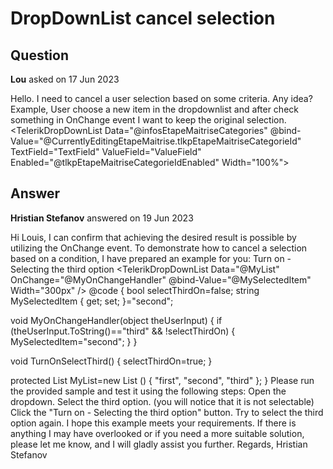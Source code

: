 # DropDownList cancel selection

## Question

**Lou** asked on 17 Jun 2023

Hello. I need to cancel a user selection based on some criteria. Any idea? Example, User choose a new item in the dropdownlist and after check something in OnChange event I want to keep the original selection. <TelerikDropDownList Data="@infosEtapeMaitriseCategories" @bind-Value="@CurrentlyEditingEtapeMaitrise.tlkpEtapeMaitriseCategorieId" TextField="TextField" ValueField="ValueField" Enabled="@tlkpEtapeMaitriseCategorieIdEnabled" Width="100%">

## Answer

**Hristian Stefanov** answered on 19 Jun 2023

Hi Louis, I can confirm that achieving the desired result is possible by utilizing the OnChange event. To demonstrate how to cancel a selection based on a condition, I have prepared an example for you: <TelerikButton OnClick="@TurnOnSelectThird" Enabled="@(!selectThirdOn)"> Turn on - Selecting the third option </TelerikButton> <TelerikDropDownList Data="@MyList" OnChange="@MyOnChangeHandler" @bind-Value="@MySelectedItem" Width="300px" /> @code {
bool selectThirdOn=false;
string MySelectedItem { get; set; }="second";

void MyOnChangeHandler(object theUserInput)
{
if (theUserInput.ToString()=="third" && !selectThirdOn)
{
MySelectedItem="second";
}
}

void TurnOnSelectThird()
{
selectThirdOn=true;
}

protected List <string> MyList=new List <string> () { "first", "second", "third" };
} Please run the provided sample and test it using the following steps: Open the dropdown. Select the third option. (you will notice that it is not selectable) Click the "Turn on - Selecting the third option" button. Try to select the third option again. I hope this example meets your requirements. If there is anything I may have overlooked or if you need a more suitable solution, please let me know, and I will gladly assist you further. Regards, Hristian Stefanov
